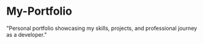 # My-Portfolio
"Personal portfolio showcasing my skills, projects, and professional journey as a developer."
